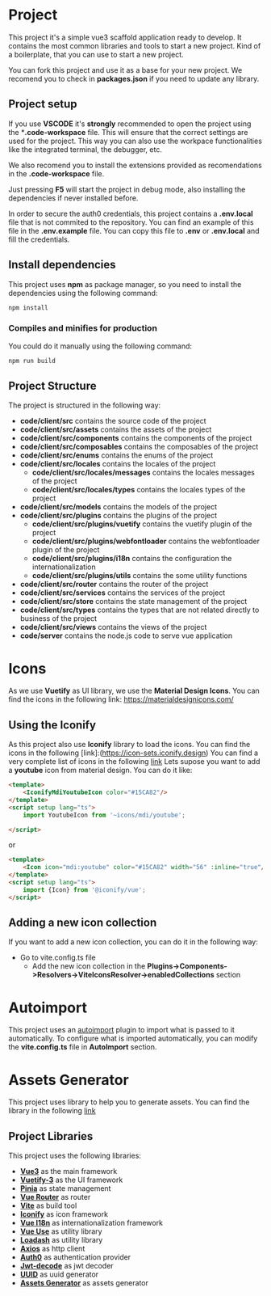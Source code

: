 # **Project**
This project it's a simple vue3 scaffold application ready to develop.
It contains the most common libraries and tools to start a new project.
Kind of a boilerplate, that you can use to start a new project.

You can fork this project and use it as a base for your new project.
We recomend you to check in **packages.json** if you need to update any library.


## **Project setup**
 If you use **VSCODE** it's **strongly** recommended to open the project using the ***.code-workspace** file. This will ensure that the correct settings are used for the project.
 This way you can also use the workpace functionalities like the integrated terminal, the debugger, etc.

 We also recomend you to install the extensions provided as recomendations in the **.code-workspace** file.
 
 Just pressing **F5** will start the project in debug mode, also installing the dependencies if never installed before.

 In order to secure the auth0 credentials, this project contains a **.env.local** file that is not commited to the repository. You can find an example of this file in the **.env.example** file. You can copy this file to **.env** or **.env.local** and fill the credentials.


## **Install dependencies**
This project uses **npm** as package manager, so you need to install the dependencies using the following command:
```bash
npm install
```

### **Compiles and minifies for production**

You could do it manually using the following command:
```bash
npm run build
```



## **Project Structure**

The project is structured in the following way:
- **code/client/src** contains the source code of the project
- **code/client/src/assets** contains the assets of the project
- **code/client/src/components** contains the components of the project
- **code/client/src/composables** contains the composables of the project
- **code/client/src/enums** contains the enums of the project
- **code/client/src/locales** contains the locales of the project
    - **code/client/src/locales/messages** contains the locales messages of the project
    - **code/client/src/locales/types** contains the locales types of the project
- **code/client/src/models** contains the models of the project
- **code/client/src/plugins** contains the plugins of the project
    - **code/client/src/plugins/vuetify** contains the vuetify plugin of the project
    - **code/client/src/plugins/webfontloader** contains the webfontloader plugin of the project
    - **code/client/src/plugins/i18n** contains the configuration the internationalization
    - **code/client/src/plugins/utils** contains the some utility functions
- **code/client/src/router** contains the router of the project
- **code/client/src/services** contains the services of the project
- **code/client/src/store** contains the state management of the project
- **code/client/src/types** contains the types that are not related directly to business of the project
- **code/client/src/views** contains the views of the project
- **code/server** contains the node.js code to serve vue application

# **Icons**

As we use **Vuetify** as UI library, we use the **Material Design Icons**. You can find the icons in the following link: https://materialdesignicons.com/



## Using the Iconify
As this project also use **Iconify** library to load the icons. You can find the icons in the following [link]:(https://icon-sets.iconify.design) 
You can find a very complete list of icons in the following [link](https://icones.js.org/)
Lets supose you want to add a **youtube** icon from material design. You can do it like:
```html
<template>
    <IconifyMdiYoutubeIcon color="#15CA82"/>
</template>
<script setup lang="ts">
    import YoutubeIcon from '~icons/mdi/youtube';

</script>
```
or 
```html
<template>
    <Icon icon="mdi:youtube" color="#15CA82" width="56" :inline="true"/>
</template>
<script setup lang="ts">
    import {Icon} from '@iconify/vue';
</script>
```

## Adding a new icon collection 
If you want to add a new icon collection, you can do it in the following way:
 - Go to vite.config.ts file
    - Add the new icon collection in the **Plugins->Components->Resolvers->ViteIconsResolver->enabledCollections** section
# Autoimport
This project uses an [autoimport](https://www.npmjs.com/package/unplugin-auto-import) plugin to import what is passed to it automatically.
To configure what is imported automatically, you can modify the **vite.config.ts** file in **AutoImport** section.

# Assets Generator
This project uses library to help you to generate assets. You can find the library in the following [link](https://www.npmjs.com/package/vue-cli-plugin-assets-generator)

## **Project Libraries**
This project uses the following libraries:
- **[Vue3](https://www.npmjs.com/package/vue)** as the main framework
- **[Vuetify-3](https://www.npmjs.com/package/vuetify)** as the UI framework
- **[Pinia](https://www.npmjs.com/package/pinia)** as state management
- **[Vue Router](https://www.npmjs.com/package/vue-router)** as router
- **[Vite](https://www.npmjs.com/package/vite)** as build tool
- **[Iconify](https://www.npmjs.com/package/@iconify/vue)** as icon framework
- **[Vue I18n](https://www.npmjs.com/package/vue-i18n)** as internationalization framework
- **[Vue Use](https://www.npmjs.com/package/@vueuse/core)** as utility library
- **[Loadash](https://www.npmjs.com/package/lodash)** as utility library
- **[Axios](https://www.npmjs.com/package/axios)** as http client
- **[Auth0](https://www.npmjs.com/package/@auth0/auth0-vue)** as authentication provider
- **[Jwt-decode](https://www.npmjs.com/package/jwt-decode)** as jwt decoder
- **[UUID](https://www.npmjs.com/package/uuid)** as uuid generator
- **[Assets Generator](https://www.npmjs.com/package/vue-pwa-asset-generator)** as assets generator